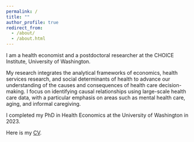 ```yaml
---
permalink: /
title: ""
author_profile: true
redirect_from: 
  - /about/
  - /about.html
---
```

I am a health economist and a postdoctoral researcher at the CHOICE Institute, University of Washington.

My research integrates the analytical frameworks of economics, health services research, and social determinants of health to advance our understanding of the causes and consequences of health care decision-making. I focus on identifying causal relationships using large-scale health care data, with a particular emphasis on areas such as mental health care, aging, and informal caregiving.

I completed my PhD in Health Economics at the University of Washington in 2023.

Here is my [CV](CV_DLee.pdf).
